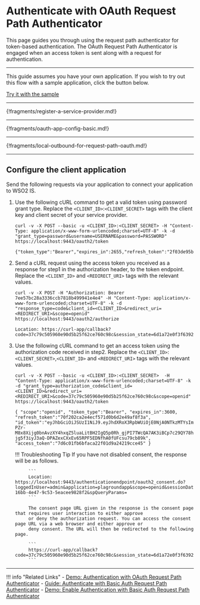 # Authenticate with OAuth Request Path Authenticator

This page guides you through using the request path authenticator for token-based authentication. 
The OAuth Request Path Authenticator is engaged when an access token is sent along with a request for authentication.

---

This guide assumes you have your own application. If you wish to try out this flow with a sample application, click the button below. 

<a class="samplebtn_a" href="../../quick-starts/oauth-request-path-sample" rel="nofollow noopener">Try it with the sample</a>


----

{!fragments/register-a-service-provider.md!}

----

{!fragments/oauth-app-config-basic.md!}

----

{!fragments/local-outbound-for-request-path-oauth.md!}

----

## Configure the client application
Send the following requests via your application to connect your application to WSO2 IS.

1. Use the following cURL command to get a valid token using password grant type. Replace the `<CLIENT_ID>`:`<CLIENT_SECRET>` tags with the client key and client secret of your service provider.

    ```tab="Request Format"
    curl -v -X POST --basic -u <CLIENT_ID>:<CLIENT_SECRET> -H "Content-Type: application/x-www-form-urlencoded;charset=UTF-8" -k -d "grant_type=password&username=USERNAME&password=PASSWORD" https://localhost:9443/oauth2/token
    ```

    ```tab="Response Format"
    {"token_type":"Bearer","expires_in":2655,"refresh_token":"2f03de95b8e196f78c94d07c23c9ef0a","access_token":"7ee57bc28a3336ccb7818b499941e4e4"}
    ```

2. Send a cURL request using the access token you received as a response for step1 in the authorization header, to the token endpoint. Replace the `<CLIENT_ID>` and `<REDIRECT_URI>` tags with the relevant values.

    ```tab="Request Format"
    curl -v -X POST -H "Authorization: Bearer 7ee57bc28a3336ccb7818b499941e4e4" -H "Content-Type: application/x-www-form-urlencoded;charset=UTF-8" -k -d "response_type=code&client_id=<CLIENT_ID>&redirect_uri=<REDIRECT_URI>&scope=openid"  https://localhost:9443/oauth2/authorize
    ```

    ```tab="Response Format"
    Location: https://curl-app/callback?code=37c79c505960e90d5b25f62ce760c98c&session_state=6d1a72e0f3f6392d6648ec5e6ed0
    ```
    
3. Use the following cURL command to get an access token using the authorization code received in step2. Replace the `<CLIENT_ID>`:`<CLIENT_SECRET>`,`<CLIENT_ID>` and `<REDIRECT_URI>` tags with the relevant values.

    ```tab="Request Format"
    curl -v -X POST --basic -u <CLIENT_ID>:<CLIENT_SECRET>  -H "Content-Type: application/x-www-form-urlencoded;charset=UTF-8" -k -d "grant_type=authorization_code&client_id=<CLIENT_ID>&redirect_uri=<REDIRECT_URI>&code=37c79c505960e90d5b25f62ce760c98c&scope=openid" https://localhost:9443/oauth2/token
    ```
 
    ```tab="Response Format"
    { "scope":"openid", "token_type":"Bearer", "expires_in":3600, "refresh_token":"70f202ca2e4ecf571d0b6d2e49af8f3a", "id_token":"eyJhbGciOiJSUzI1NiJ9.eyJhdXRoX3RpbWUiOjE0NjA0NTkzMTYsImV4cCI6MTQ2MDQ2MjkxNiwic3ViIjoiYWRtaW4iLCJhenAiOiJlN2VrQldVTVBITnFTNU5WQmhxNGhmNWZqMkVhIiwiYXRfaGFzaCI6IkhCWFVKQW50LWFMV3JxQlZJcTFoV2ciLCJhdWQiOlsiZTdla0JXVU1QSE5xUzVOVkJocTRoZjVmajJFYSJdLCJpc3MiOiJodHRwczpcL1wvbG9jYWxob3N0Ojk0NDNcL29hdXRoMlwvdG9rZW4iLCJpYXQiOjE0NjA0NTkzMTZ9.PiqVn7B2vuICHmodnn9udjQrvGqRR-PZr-M8x8Xijg0bnAvzXY4hxqZ5luaLitBH2IgQ5p0Rh_gjPI7TWcQA7AK3iBCp7c29QY78hSSqt38_iG5bC0MYWoluH-jg5f3iyJ3aQ-DPAZexCXxEv65RPF5EDNfhA0fUFcsu79cb89k", "access_token":"7d6c01fb6bfaca22f01d9a24219cce45" }
    ```
 
    !!! Troubleshooting Tip 
            If you have not disabled consent, the response will be as follows.
        
            ``` 
            Location: https://localhost:9443/authenticationendpoint/oauth2_consent.do?loggedInUser=admin&application=plagroundapp&scope=openid&sessionDataKeyConsent=a14f4a5d-16bb-4e47-9c53-5eacee9828f2&spQueryParams=
            ```
        
            The consent page URL given in the response is the consent page that requires user interaction to either approve
            or deny the authorization request. You can access the consent page URL via a web browser and either approve or
            deny consent. The URL will then be redirected to the following page.
            
            ```
            https://curl-app/callback?code=37c79c505960e90d5b25f62ce760c98c&session_state=6d1a72e0f3f6392d6648ec5e6ed0
            ```
------

!!! info "Related Links"
     -   [Demo: Authentication with OAuth Request Path Authenticator](../../quick-starts/oauth-request-path-sample)
     -   [Guide: Authenticate with Basic Auth Request Path Authenticator](../../../guides/basic-auth-request-path)
     -   [Demo: Enable Authentication with Basic Auth Request Path Authenticator](../../quick-starts/basic-auth-request-path-sample)

           